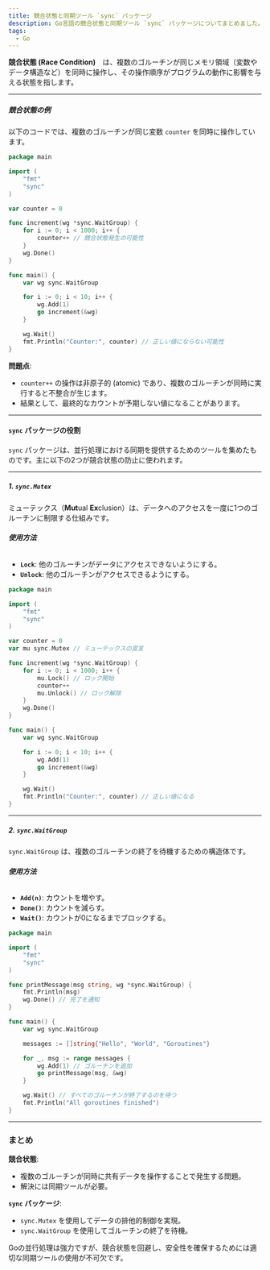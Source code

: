 ```yaml
---
title: 競合状態と同期ツール `sync` パッケージ
description: Go言語の競合状態と同期ツール `sync` パッケージについてまとめました。
tags:
  - Go
---
```


**競合状態 (Race Condition)**　は、複数のゴルーチンが同じメモリ領域（変数やデータ構造など）を同時に操作し、その操作順序がプログラムの動作に影響を与える状態を指します。

---

##### **競合状態の例**
以下のコードでは、複数のゴルーチンが同じ変数 `counter` を同時に操作しています。

```go
package main

import (
    "fmt"
    "sync"
)

var counter = 0

func increment(wg *sync.WaitGroup) {
    for i := 0; i < 1000; i++ {
        counter++ // 競合状態発生の可能性
    }
    wg.Done()
}

func main() {
    var wg sync.WaitGroup

    for i := 0; i < 10; i++ {
        wg.Add(1)
        go increment(&wg)
    }

    wg.Wait()
    fmt.Println("Counter:", counter) // 正しい値にならない可能性
}
```

**問題点**:
- `counter++` の操作は非原子的 (atomic) であり、複数のゴルーチンが同時に実行すると不整合が生じます。
- 結果として、最終的なカウントが予期しない値になることがあります。

---

#### **`sync` パッケージの役割**

`sync` パッケージは、並行処理における同期を提供するためのツールを集めたものです。主に以下の2つが競合状態の防止に使われます。

---

##### **1. `sync.Mutex`**
ミューテックス（**Mut**ual **Ex**clusion）は、データへのアクセスを一度に1つのゴルーチンに制限する仕組みです。

###### **使用方法**
- **`Lock`**: 他のゴルーチンがデータにアクセスできないようにする。
- **`Unlock`**: 他のゴルーチンがアクセスできるようにする。

```go
package main

import (
    "fmt"
    "sync"
)

var counter = 0
var mu sync.Mutex // ミューテックスの宣言

func increment(wg *sync.WaitGroup) {
    for i := 0; i < 1000; i++ {
        mu.Lock() // ロック開始
        counter++
        mu.Unlock() // ロック解除
    }
    wg.Done()
}

func main() {
    var wg sync.WaitGroup

    for i := 0; i < 10; i++ {
        wg.Add(1)
        go increment(&wg)
    }

    wg.Wait()
    fmt.Println("Counter:", counter) // 正しい値になる
}
```

---

##### **2. `sync.WaitGroup`**
`sync.WaitGroup` は、複数のゴルーチンの終了を待機するための構造体です。

###### **使用方法**
- **`Add(n)`**: カウントを増やす。
- **`Done()`**: カウントを減らす。
- **`Wait()`**: カウントが0になるまでブロックする。

```go
package main

import (
    "fmt"
    "sync"
)

func printMessage(msg string, wg *sync.WaitGroup) {
    fmt.Println(msg)
    wg.Done() // 完了を通知
}

func main() {
    var wg sync.WaitGroup

    messages := []string{"Hello", "World", "Goroutines"}

    for _, msg := range messages {
        wg.Add(1) // ゴルーチンを追加
        go printMessage(msg, &wg)
    }

    wg.Wait() // すべてのゴルーチンが終了するのを待つ
    fmt.Println("All goroutines finished")
}
```

---

### **まとめ**

**競合状態**:
   - 複数のゴルーチンが同時に共有データを操作することで発生する問題。
   - 解決には同期ツールが必要。

**`sync` パッケージ**:
   - `sync.Mutex` を使用してデータの排他的制御を実現。
   - `sync.WaitGroup` を使用してゴルーチンの終了を待機。

Goの並行処理は強力ですが、競合状態を回避し、安全性を確保するためには適切な同期ツールの使用が不可欠です。

